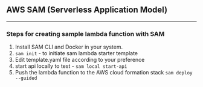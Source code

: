 ## AWS SAM (Serverless Application Model)

---

### Steps for creating sample lambda function with SAM

1. Install SAM CLI and Docker in your system.
2. `sam init` - to initiate sam lambda starter template
3. Edit template.yaml file according to your preference
4. start api locally to test - `sam local start-api`
5. Push the lambda function to the AWS cloud formation stack `sam deploy --guided`
